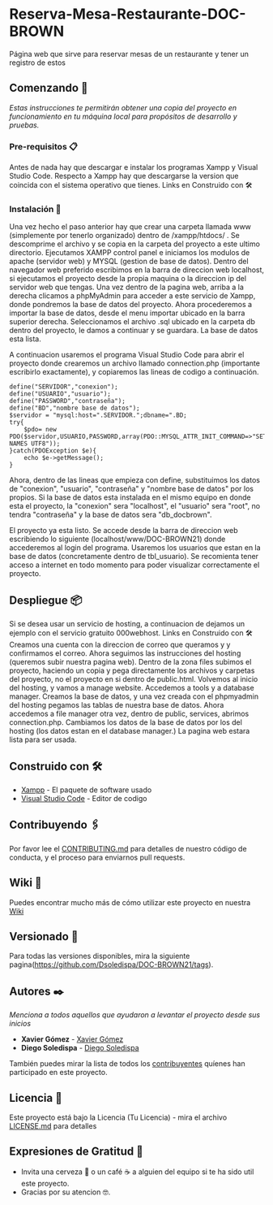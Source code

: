# Reserva-Mesa-Restaurante-DOC-BROWN

Página web que sirve para reservar mesas de un restaurante y tener un registro de estos

## Comenzando 🚀

_Estas instrucciones te permitirán obtener una copia del proyecto en funcionamiento en tu máquina local para propósitos de desarrollo y pruebas._


### Pre-requisitos 📋

Antes de nada hay que descargar e instalar los programas Xampp y Visual Studio Code. Respecto a Xampp hay que descargarse la version que coincida con el sistema operativo que tienes.
Links en Construido con 🛠️ 

### Instalación 🔧

Una vez hecho el paso anterior hay que crear una carpeta llamada www (simplemente por tenerlo organizado) dentro de /xampp/htdocs/ .
Se descomprime el archivo y se copia en la carpeta del proyecto a este ultimo directorio.
Ejecutamos XAMPP control panel e iniciamos los modulos de apache (servidor web) y MYSQL (gestion de base de datos).
Dentro del navegador web preferido escribimos en la barra de direccion web localhost, si ejecutamos el proyecto desde la propia maquina o la direccion ip del servidor web que tengas.
Una vez dentro de la pagina web, arriba a la derecha clicamos a phpMyAdmin para acceder a este servicio de Xampp, donde pondremos la base de datos del proyecto.
Ahora procederemos a importar la base de datos, desde el menu importar ubicado en la barra superior derecha. Seleccionamos el archivo .sql ubicado en la carpeta db dentro del proyecto, le damos a continuar y se guardara. La base de datos esta lista.

A continuacion usaremos el programa Visual Studio Code para abrir el proyecto donde crearemos un archivo llamado connection.php (importante escribirlo exactamente), y copiaremos las lineas de codigo a continuación.

```
define("SERVIDOR","conexion");
define("USUARIO","usuario");
define("PASSWORD","contraseña");
define("BD","nombre base de datos");
$servidor = "mysql:host=".SERVIDOR.";dbname=".BD;
try{
    $pdo= new PDO($servidor,USUARIO,PASSWORD,array(PDO::MYSQL_ATTR_INIT_COMMAND=>"SET NAMES UTF8"));
}catch(PDOException $e){
    echo $e->getMessage();
}
```

Ahora, dentro de las lineas que empieza con define, substituimos los datos de "conexion", "usuario", "contraseña" y "nombre base de datos" por los propios. Si la base de datos esta instalada en el mismo equipo en donde esta el proyecto, la "conexion" sera "localhost", el "usuario" sera "root", no tendra "contraseña" y la base de datos sera "db_docbrown".

El proyecto ya esta listo. Se accede desde la barra de direccion web escribiendo lo siguiente (localhost/www/DOC-BROWN21) donde accederemos al login del programa. Usaremos los usuarios que estan en la base de datos (concretamente dentro de tbl_usuario).
Se recomienta tener acceso a internet en todo momento para poder visualizar correctamente el proyecto.


## Despliegue 📦

Si se desea usar un servicio de hosting, a continuacion de dejamos un ejemplo con el servicio gratuito 000webhost.
Links en Construido con 🛠️ 
Creamos una cuenta con la direccion de correo que queramos y y confirmamos el correo. Ahora seguimos las instrucciones del hosting (queremos subir nuestra pagina web).
Dentro de la zona files subimos el proyecto, haciendo un copia y pega directamente los archivos y carpetas del proyecto, no el proyecto en si dentro de public.html.
Volvemos al inicio del hosting, y vamos a manage website. Accedemos a tools y a database manager. Creamos la base de datos, y una vez creada con el phpmyadmin del hosting pegamos las tablas de nuestra base de datos. Ahora accedemos a file manager otra vez, dentro de public, services, abrimos connection.php. Cambiamos los datos de la base de datos por los del hosting (los datos estan en el database manager.) La pagina web estara lista para ser usada.

## Construido con 🛠️

* [Xampp](https://www.apachefriends.org/) - El paquete de software usado
* [Visual Studio Code](https://code.visualstudio.com/) - Editor de codigo

## Contribuyendo 🖇️

Por favor lee el [CONTRIBUTING.md](https://gist.github.com/villanuevand/xxxxxx) para detalles de nuestro código de conducta, y el proceso para enviarnos pull requests.

## Wiki 📖

Puedes encontrar mucho más de cómo utilizar este proyecto en nuestra [Wiki](https://github.com/tu/proyecto/wiki)

## Versionado 📌

Para todas las versiones disponibles, mira la siguiente pagina(https://github.com/Dsoledispa/DOC-BROWN21/tags).

## Autores ✒️

_Menciona a todos aquellos que ayudaron a levantar el proyecto desde sus inicios_

* **Xavier Gómez**  - [Xavier Gómez](https://https://github.com/xaviermireia1)
* **Diego Soledispa** - [Diego Soledispa](https://github.com/Dsoledispa)


También puedes mirar la lista de todos los [contribuyentes](https://github.com/Dsoledispa/DOC-BROWN21/contributors) quíenes han participado en este proyecto. 
## Licencia 📄

Este proyecto está bajo la Licencia (Tu Licencia) - mira el archivo [LICENSE.md](LICENSE.md) para detalles

## Expresiones de Gratitud 🎁

* Invita una cerveza 🍺 o un café ☕ a alguien del equipo si te ha sido util este proyecto. 
* Gracias por su atencion 🤓.
